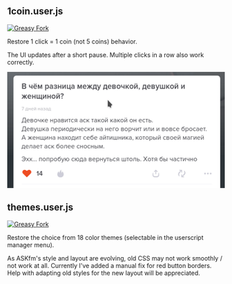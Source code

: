 ## 1coin.user.js

[![Greasy Fork](https://img.shields.io/badge/dynamic/json?color=success&label=Greasy%20Fork&query=%24.version&url=https%3A%2F%2Frunkit.io%2Fmysticflute%2Fuserscripts%2Fbranches%2Fmaster%2Fgreasyfork%2F422546)](https://greasyfork.org/ru/scripts/422546-askfmforhumans-1coin)

Restore 1 click = 1 coin (not 5 coins) behavior.

The UI updates after a short pause. Multiple clicks in a row also work correctly.

![Script demo GIF](imgs/1coin-1.gif)

## themes.user.js

[![Greasy Fork](https://img.shields.io/badge/dynamic/json?color=success&label=Greasy%20Fork&query=%24.version&url=https%3A%2F%2Frunkit.io%2Fmysticflute%2Fuserscripts%2Fbranches%2Fmaster%2Fgreasyfork%2F425738)](https://greasyfork.org/ru/scripts/425738-askfmforhumans-themes)

Restore the choice from 18 color themes (selectable in the userscript manager menu).

As ASKfm's style and layout are evolving, old CSS may not work smoothly / not work at all. Currently I've added a manual fix for red button borders. Help with adapting old styles for the new layout will be appreciated.
